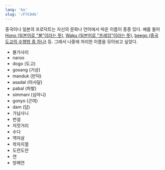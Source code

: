 ```yaml
---
lang: 'ko'
slug: '/F7C045'
---
```


중국이나 일본의 프로덕트는 자신의 문화나 언어에서 따온 이름이 종종 있다. 예를 들어 [Hono (일본어로 "불"이라는 뜻)](https://hono.dev/), [Waku (일본어로 "프레임"이라는 뜻)](https://waku.gg/), [beego (중국 도교의 수행법 중 하나)](https://github.com/beego/beego) 등. 그래서 나중에 까리한 이름을 모아보고 싶었다.

- 불가사리
- naroo
- dogo (도고)
- gosang (거상)
- manduk (만덕)
- asadal (아사달)
- pabal (파발)
- simmani (심마니)
- gonyo (곤여)
- dam (담)
- 가납사니
- 번설
- 저잣거리
- 수다
- 역마살
- 왁자지껄
- 도란도란
- 연
- 방패연
